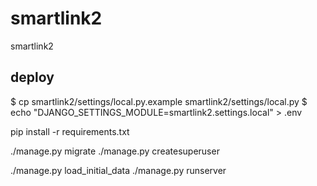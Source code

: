 # smartlink2
smartlink2

## deploy

$ cp smartlink2/settings/local.py.example smartlink2/settings/local.py
$ echo "DJANGO_SETTINGS_MODULE=smartlink2.settings.local" > .env

pip install -r requirements.txt

./manage.py migrate
./manage.py createsuperuser


./manage.py load_initial_data
./manage.py runserver

